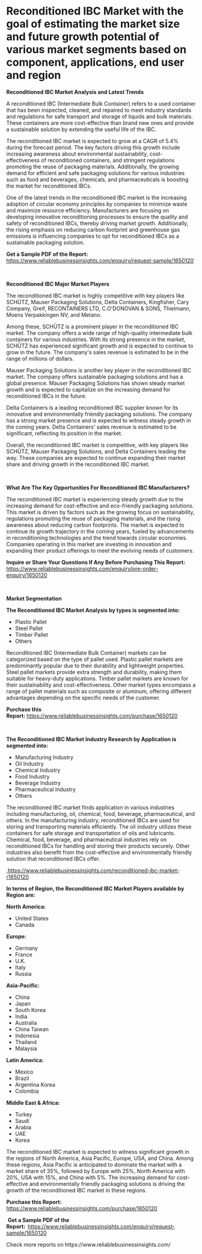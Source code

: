 <p><h1>Reconditioned IBC Market with the goal of estimating the market size and future growth potential of various market segments based on component, applications, end user and region</h1></p><p><strong>Reconditioned IBC Market Analysis and Latest Trends</strong></p>
<p><p>A reconditioned IBC (Intermediate Bulk Container) refers to a used container that has been inspected, cleaned, and repaired to meet industry standards and regulations for safe transport and storage of liquids and bulk materials. These containers are more cost-effective than brand new ones and provide a sustainable solution by extending the useful life of the IBC.</p><p>The reconditioned IBC market is expected to grow at a CAGR of 5.4% during the forecast period. The key factors driving this growth include increasing awareness about environmental sustainability, cost-effectiveness of reconditioned containers, and stringent regulations promoting the reuse of packaging materials. Additionally, the growing demand for efficient and safe packaging solutions for various industries such as food and beverages, chemicals, and pharmaceuticals is boosting the market for reconditioned IBCs.</p><p>One of the latest trends in the reconditioned IBC market is the increasing adoption of circular economy principles by companies to minimize waste and maximize resource efficiency. Manufacturers are focusing on developing innovative reconditioning processes to ensure the quality and safety of reconditioned IBCs, thereby driving market growth. Additionally, the rising emphasis on reducing carbon footprint and greenhouse gas emissions is influencing companies to opt for reconditioned IBCs as a sustainable packaging solution.</p></p>
<p><strong>Get a Sample PDF of the Report:&nbsp;</strong> <a href="https://www.reliablebusinessinsights.com/enquiry/request-sample/1650120">https://www.reliablebusinessinsights.com/enquiry/request-sample/1650120</a></p>
<p>&nbsp;</p>
<p><strong>Reconditioned IBC Major Market Players</strong></p>
<p><p>The reconditioned IBC market is highly competitive with key players like SCHÜTZ, Mauser Packaging Solutions, Delta Containers, Kingfisher, Cary Company, Greif, RECONTAINERS LTD, C.O'DONOVAN & SONS, Thielmann, Moens Verpakkingen NV, and Metano.</p><p>Among these, SCHÜTZ is a prominent player in the reconditioned IBC market. The company offers a wide range of high-quality intermediate bulk containers for various industries. With its strong presence in the market, SCHÜTZ has experienced significant growth and is expected to continue to grow in the future. The company's sales revenue is estimated to be in the range of millions of dollars.</p><p>Mauser Packaging Solutions is another key player in the reconditioned IBC market. The company offers sustainable packaging solutions and has a global presence. Mauser Packaging Solutions has shown steady market growth and is expected to capitalize on the increasing demand for reconditioned IBCs in the future.</p><p>Delta Containers is a leading reconditioned IBC supplier known for its innovative and environmentally friendly packaging solutions. The company has a strong market presence and is expected to witness steady growth in the coming years. Delta Containers' sales revenue is estimated to be significant, reflecting its position in the market.</p><p>Overall, the reconditioned IBC market is competitive, with key players like SCHÜTZ, Mauser Packaging Solutions, and Delta Containers leading the way. These companies are expected to continue expanding their market share and driving growth in the reconditioned IBC market.</p></p>
<p>&nbsp;</p>
<p><strong>What Are The Key Opportunities For Reconditioned IBC Manufacturers?</strong></p>
<p><p>The reconditioned IBC market is experiencing steady growth due to the increasing demand for cost-effective and eco-friendly packaging solutions. This market is driven by factors such as the growing focus on sustainability, regulations promoting the reuse of packaging materials, and the rising awareness about reducing carbon footprints. The market is expected to continue its growth trajectory in the coming years, fueled by advancements in reconditioning technologies and the trend towards circular economies. Companies operating in this market are investing in innovation and expanding their product offerings to meet the evolving needs of customers.</p></p>
<p><strong>Inquire or Share Your Questions If Any Before Purchasing This Report:</strong> <a href="https://www.reliablebusinessinsights.com/enquiry/pre-order-enquiry/1650120">https://www.reliablebusinessinsights.com/enquiry/pre-order-enquiry/1650120</a></p>
<p>&nbsp;</p>
<p><strong>Market Segmentation</strong></p>
<p><strong>The Reconditioned IBC Market Analysis by types is segmented into:</strong></p>
<p><ul><li>Plastic Pallet</li><li>Steel Pallet</li><li>Timber Pallet</li><li>Others</li></ul></p>
<p><p>Reconditioned IBC (Intermediate Bulk Container) markets can be categorized based on the type of pallet used. Plastic pallet markets are predominantly popular due to their durability and lightweight properties. Steel pallet markets provide extra strength and durability, making them suitable for heavy-duty applications. Timber pallet markets are known for their sustainability and cost-effectiveness. Other market types encompass a range of pallet materials such as composite or aluminum, offering different advantages depending on the specific needs of the customer.</p></p>
<p><strong>Purchase this Report:&nbsp;</strong><a href="https://www.reliablebusinessinsights.com/purchase/1650120">https://www.reliablebusinessinsights.com/purchase/1650120</a></p>
<p>&nbsp;</p>
<p><strong>The Reconditioned IBC Market Industry Research by Application is segmented into:</strong></p>
<p><ul><li>Manufacturing Industry</li><li>Oil Industry</li><li>Chemical Industry</li><li>Food Industry</li><li>Beverage Industry</li><li>Pharmaceutical Industry</li><li>Others</li></ul></p>
<p><p>The reconditioned IBC market finds application in various industries including manufacturing, oil, chemical, food, beverage, pharmaceutical, and others. In the manufacturing industry, reconditioned IBCs are used for storing and transporting materials efficiently. The oil industry utilizes these containers for safe storage and transportation of oils and lubricants. Chemical, food, beverage, and pharmaceutical industries rely on reconditioned IBCs for handling and storing their products securely. Other industries also benefit from the cost-effective and environmentally friendly solution that reconditioned IBCs offer.</p></p>
<p><a href="https://www.reliablebusinessinsights.com/reconditioned-ibc-market-r1650120">&nbsp;https://www.reliablebusinessinsights.com/reconditioned-ibc-market-r1650120</a></p>
<p><strong>In terms of Region, the Reconditioned IBC Market Players available by Region are:</strong></p>
<p>
    <p> <strong> North America: </strong>
        <ul>
            <li>United States</li>
            <li>Canada</li>
        </ul>
        </p> 
    <p> <strong> Europe: </strong>
        <ul>
            <li>Germany</li>
            <li>France</li>
            <li>U.K.</li>
            <li>Italy</li>
            <li>Russia</li>
        </ul>
        </p> 
    <p> <strong> Asia-Pacific: </strong>
        <ul>
            <li>China</li>
            <li>Japan</li>
            <li>South Korea</li>
            <li>India</li>
            <li>Australia</li>
            <li>China Taiwan</li>
            <li>Indonesia</li>
            <li>Thailand</li>
            <li>Malaysia</li>
        </ul>
        </p> 
    <p> <strong> Latin America: </strong>
        <ul>
            <li>Mexico</li>
            <li>Brazil</li>
            <li>Argentina Korea</li>
            <li>Colombia</li>
        </ul>
        </p> 
    <p> <strong> Middle East & Africa: </strong>
        <ul>
            <li>Turkey</li>
            <li>Saudi</li>
            <li>Arabia</li>
            <li>UAE</li>
            <li>Korea</li>
        </ul>
    </p>
    </p>
<p><p>The reconditioned IBC market is expected to witness significant growth in the regions of North America, Asia Pacific, Europe, USA, and China. Among these regions, Asia Pacific is anticipated to dominate the market with a market share of 35%, followed by Europe with 25%, North America with 20%, USA with 15%, and China with 5%. The increasing demand for cost-effective and environmentally friendly packaging solutions is driving the growth of the reconditioned IBC market in these regions.</p></p>
<p><strong>Purchase this Report: </strong><a href="https://www.reliablebusinessinsights.com/purchase/1650120">https://www.reliablebusinessinsights.com/purchase/1650120</a></p>
<p>&nbsp;<strong>Get a Sample PDF of the Report:&nbsp;&nbsp;</strong><a href="https://www.reliablebusinessinsights.com/enquiry/request-sample/1650120">https://www.reliablebusinessinsights.com/enquiry/request-sample/1650120</a></p>
<p><strong></strong></p>
<p>Check more reports on https://www.reliablebusinessinsights.com/</p>